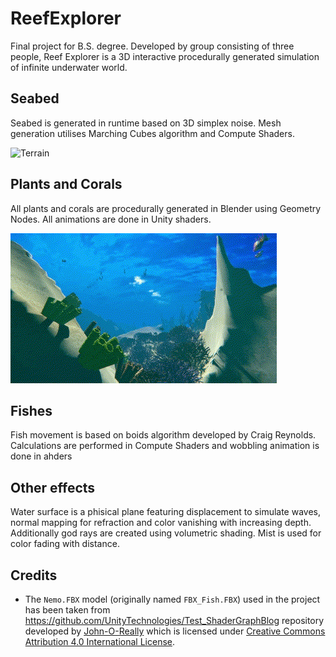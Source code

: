 # ReefExplorer
Final project for B.S. degree. Developed by group consisting of three people, Reef Explorer is a 3D interactive procedurally generated simulation of infinite underwater world.

## Seabed
Seabed is generated in runtime based on 3D simplex noise. Mesh generation utilises Marching Cubes algorithm and Compute Shaders.

![Terrain](./Doc/Images/Terrain.gif)

## Plants and Corals
All plants and corals are procedurally generated in Blender using Geometry Nodes. All animations are done in Unity shaders.

![Corals and Plants](./Doc/Images/CoralsAndPlants.gif)

## Fishes
Fish movement is based on boids algorithm developed by Craig Reynolds. Calculations are performed in Compute Shaders and wobbling animation is done in ahders

## Other effects
Water surface is a phisical plane featuring displacement to simulate waves, normal mapping for refraction and color vanishing with increasing depth. Additionally god rays are created using volumetric shading. Mist is used for color fading with distance.

## Credits
- The `Nemo.FBX` model (originally named `FBX_Fish.FBX`) used in the project has been taken from https://github.com/UnityTechnologies/Test_ShaderGraphBlog repository developed by [John-O-Really](https://github.com/John-O-Really) which is licensed under [Creative Commons Attribution 4.0 International License](http://creativecommons.org/licenses/by/4.0/). 
